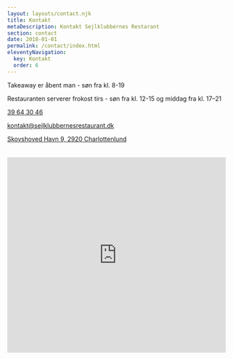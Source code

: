 ```yaml
---
layout: layouts/contact.njk
title: Kontakt
metaDescription: Kontakt Sejlklubbernes Restarant
section: contact
date: 2018-01-01
permalink: /contact/index.html
eleventyNavigation:
  key: Kontakt
  order: 6
---
```

<p>Takeaway er åbent man - søn fra kl. 8-19</p>

Restauranten serverer frokost tirs - søn fra kl. 12-15 og middag fra kl. 17–21

<p><a href="tel:39643046">39 64 30 46</a></p>

<p><a href="mailto:kontakt@sejlklubbernesrestaurant.dk">
  kontakt@sejlklubbernesrestaurant.dk
</a></p>

<p><a href="https://www.google.com/maps/place/Restaurant+Sejlklubberne/@55.763477,12.600384,17z/data=!4m5!3m4!1s0x46524d0b744546df:0x105ae786db2b0f39!8m2!3d55.7634311!4d12.600442">
  Skovshoved Havn 9, 2920 Charlottenlund
</a></p>

<iframe src="https://www.google.com/maps/embed?pb=!1m18!1m12!1m3!1d35915.46838587135!2d12.565423079101567!3d55.763422100000014!2m3!1f0!2f0!3f0!3m2!1i1024!2i768!4f13.1!3m3!1m2!1s0x46524d0b744546df%3A0x105ae786db2b0f39!2sRestaurant%20Sejlklubberne!5e0!3m2!1sen!2sdk!4v1615726258828!5m2!1sen!2sdk" width="100%" height="450" style="border:0; margin-top: 20px;" allowfullscreen="" loading="lazy"></iframe>